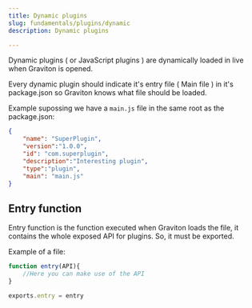 ```yaml
---
title: Dynamic plugins
slug: fundamentals/plugins/dynamic
description: Dynamic plugins

---
```



Dynamic plugins ( or JavaScript plugins ) are dynamically loaded in live when Graviton is opened.

Every dynamic plugin should indicate it's entry file ( Main file ) in it's package.json so Graviton knows what file should be loaded.

Example supossing we have a `main.js` file in the same root as the package.json:

```json
{
	"name": "SuperPlugin",
	"version":"1.0.0",
	"id": "com.superplugin",
	"description":"Interesting plugin",
	"type":"plugin",
	"main": "main.js"
}
```

## Entry function

Entry function is the function executed when Graviton loads the file, it contains the whole exposed API for plugins. 
So, it must be exported.

Example of a file:

```js
function entry(API){
    //Here you can make use of the API
}

exports.entry = entry
```